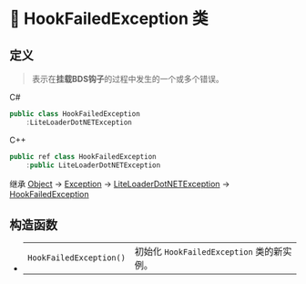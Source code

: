 # 🔖 HookFailedException 类

## 定义

> 表示在**挂载BDS钩子**的过程中发生的一个或多个错误。

C#
```cs
public class HookFailedException
    :LiteLoaderDotNETException
```
C++
```cpp
public ref class HookFailedException
    :public LiteLoaderDotNETException
```

继承 [Object](https://docs.microsoft.com/DotNET/api/system.object) → [Exception](https://docs.microsoft.com/DotNET/api/system.exception) → [LiteLoaderDotNETException](../LiteLoaderDotNETException/LiteLoaderDotNETException) → 
[HookFailedException](HookFailedException)

## 构造函数
- 
    |||
    |-|-|
    |`HookFailedException()`|初始化 `HookFailedException` 类的新实例。|
